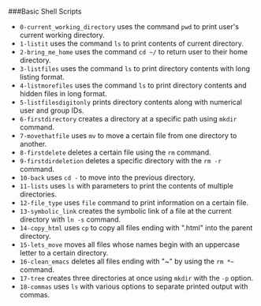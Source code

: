 ###Basic Shell Scripts
- `0-current_working_directory`
	uses the command `pwd` to print user's current working directory.
- `1-listit`
	uses the command `ls` to print contents of current directory.
- `2-bring_me_home`
	uses the command `cd ~/` to return user to their home directory.
- `3-listfiles`
	uses the command `ls` to print directory contents with long listing format.
- `4-listmorefiles`
	uses the command `ls` to print directory contents and hidden files in long format.
- `5-listfilesdigitonly`
	prints directory contents along with numerical user and group IDs.
- `6-firstdirectory`
	creates a directory at a specific path using `mkdir` command.
- `7-movethatfile`
	uses `mv` to move a certain file from one directory to another.
- `8-firstdelete`
	deletes a certain file using the `rm` command.
- `9-firstdirdeletion`
	deletes a specific directory with the `rm -r` command.
- `10-back`
	uses `cd -` to move into the previous directory.
- `11-lists`
	uses `ls` with parameters to print the contents of multiple directories.
- `12-file_type`
	uses `file` command to print information on a certain file. 
- `13-symbolic_link`
	creates the symbolic link of a file at the current directory with `ln -s` command.
- `14-copy_html`
	uses `cp` to copy all files ending with ".html" into the parent directory.
- `15-lets_move`
	moves all files whose names begin with an uppercase letter to a certain directory.
- `16-clean_emacs`
	deletes all files ending with "~" by using the `rm *~` command.
- `17-tree`
	creates three directories at once using `mkdir` with the `-p` option.
- `18-commas`
	uses `ls` with various options to separate printed output with commas.
	 